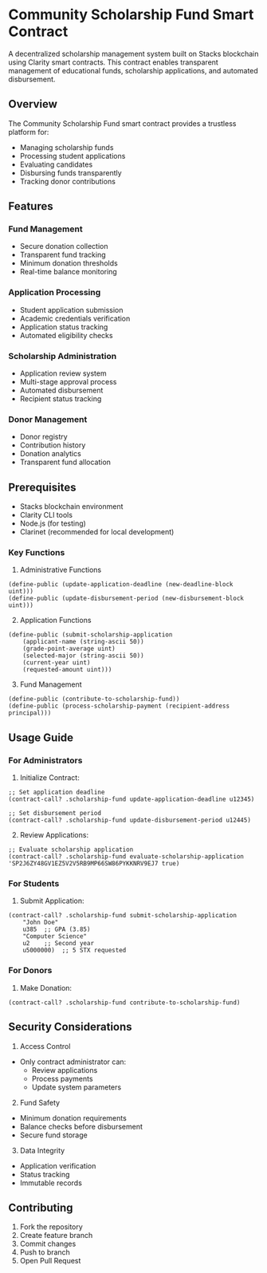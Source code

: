 # Community Scholarship Fund Smart Contract

A decentralized scholarship management system built on Stacks blockchain using Clarity smart contracts. This contract enables transparent management of educational funds, scholarship applications, and automated disbursement.

## Overview

The Community Scholarship Fund smart contract provides a trustless platform for:
- Managing scholarship funds
- Processing student applications
- Evaluating candidates
- Disbursing funds transparently
- Tracking donor contributions

## Features

### Fund Management
- Secure donation collection
- Transparent fund tracking
- Minimum donation thresholds
- Real-time balance monitoring

### Application Processing
- Student application submission
- Academic credentials verification
- Application status tracking
- Automated eligibility checks

### Scholarship Administration
- Application review system
- Multi-stage approval process
- Automated disbursement
- Recipient status tracking

### Donor Management
- Donor registry
- Contribution history
- Donation analytics
- Transparent fund allocation

## Prerequisites

- Stacks blockchain environment
- Clarity CLI tools
- Node.js (for testing)
- Clarinet (recommended for local development)

### Key Functions

1. Administrative Functions
```clarity
(define-public (update-application-deadline (new-deadline-block uint)))
(define-public (update-disbursement-period (new-disbursement-block uint)))
```

2. Application Functions
```clarity
(define-public (submit-scholarship-application 
    (applicant-name (string-ascii 50))
    (grade-point-average uint)
    (selected-major (string-ascii 50))
    (current-year uint)
    (requested-amount uint)))
```

3. Fund Management
```clarity
(define-public (contribute-to-scholarship-fund))
(define-public (process-scholarship-payment (recipient-address principal)))
```

## Usage Guide

### For Administrators

1. Initialize Contract:
```clarity
;; Set application deadline
(contract-call? .scholarship-fund update-application-deadline u12345)

;; Set disbursement period
(contract-call? .scholarship-fund update-disbursement-period u12445)
```

2. Review Applications:
```clarity
;; Evaluate scholarship application
(contract-call? .scholarship-fund evaluate-scholarship-application 'SP2J6ZY48GV1EZ5V2V5RB9MP66SW86PYKKNRV9EJ7 true)
```

### For Students

1. Submit Application:
```clarity
(contract-call? .scholarship-fund submit-scholarship-application 
    "John Doe"
    u385  ;; GPA (3.85)
    "Computer Science"
    u2    ;; Second year
    u5000000)  ;; 5 STX requested
```

### For Donors

1. Make Donation:
```clarity
(contract-call? .scholarship-fund contribute-to-scholarship-fund)
```

## Security Considerations

1. Access Control
- Only contract administrator can:
  - Review applications
  - Process payments
  - Update system parameters

2. Fund Safety
- Minimum donation requirements
- Balance checks before disbursement
- Secure fund storage

3. Data Integrity
- Application verification
- Status tracking
- Immutable records

## Contributing

1. Fork the repository
2. Create feature branch
3. Commit changes
4. Push to branch
5. Open Pull Request